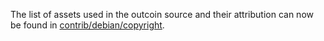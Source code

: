 The list of assets used in the outcoin source and their attribution can now be found in [contrib/debian/copyright](../contrib/debian/copyright).
